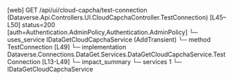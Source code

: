 [web] GET /api/ui/cloud-capcha/test-connection  (Dataverse.Api.Controllers.UI.CloudCapchaController.TestConnection)  [L45–L50] status=200 [auth=Authentication.AdminPolicy,Authentication.AdminPolicy]
  └─ uses_service IDataGetCloudCapchaService (AddTransient)
    └─ method TestConnection [L49]
      └─ implementation Dataverse.Connections.DataGet.Services.DataGetCloudCapchaService.TestConnection [L13-L49]
  └─ impact_summary
    └─ services 1
      └─ IDataGetCloudCapchaService

